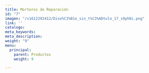 ```yaml
---
title: Morteros de Reparación
id: "7"
imagen: "/v1612292412/Dise%C3%B1o_sin_t%C3%ADtulo_17_s9ph0i.png"
link: ''
catalogo: 
meta_keywords: 
meta_description: 
weight: "9"
menu:
  principal:
    parent: Productos
    weight: 9

---
```

